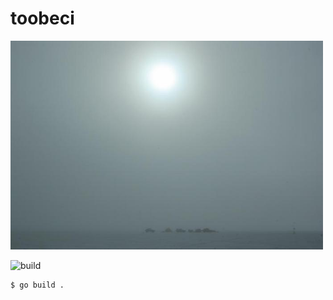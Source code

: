 # toobeci

<img src="/toobeci.jpg" width="500">

![build](https://github.com/eigenhombre/toobeci/actions/workflows/build.yml/badge.svg)

<!-- The following examples are autogenerated, do not change by hand! -->
<!-- BEGIN EXAMPLES -->

    
    $ go build .
    
    
    
<!-- END EXAMPLES -->
